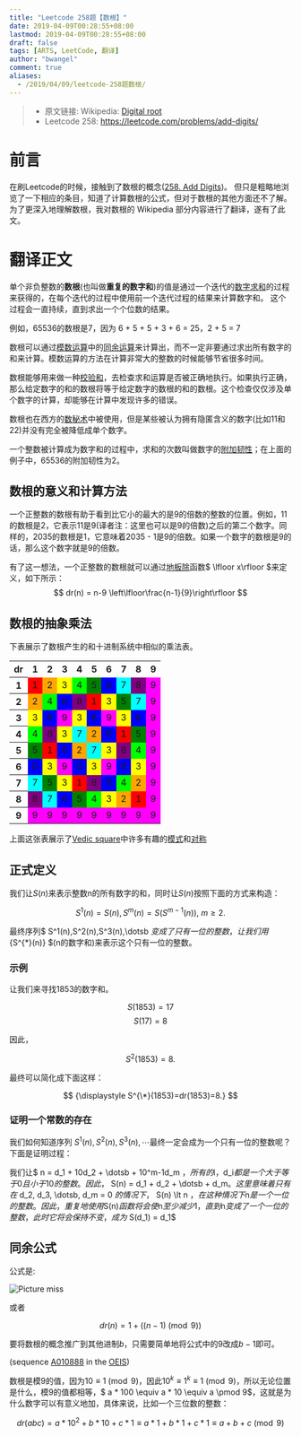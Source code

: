 ```yaml
---
title: "Leetcode 258题【数根】"
date: 2019-04-09T00:28:55+08:00
lastmod: 2019-04-09T00:28:55+08:00
draft: false
tags: [ARTS, LeetCode, 翻译]
author: "bwangel"
comment: true
aliases:
  - /2019/04/09/leetcode-258题数根/
---
```


> + 原文链接: Wikipedia: [Digital root](https://www.wikiwand.com/en/Digital_root)
> + Leetcode 258: https://leetcode.com/problems/add-digits/

<!--more-->

# 前言

在刷Leetcode的时候，接触到了数根的概念([258. Add Digits](https://leetcode.com/problems/add-digits/))。
但只是粗略地浏览了一下相应的条目，知道了计算数根的公式，但对于数根的其他方面还不了解。为了更深入地理解数根，我对数根的 Wikipedia 部分内容进行了翻译，遂有了此文。

# 翻译正文

  单个非负整数的**数根**(也叫做**重复的数字和**)的值是通过一个迭代的[数字求和](https://www.wikiwand.com/en/Digit_sum)的过程来获得的，在每个迭代的过程中使用前一个迭代过程的结果来计算数字和。
这个过程会一直持续，直到求出一个个位数的结果。

例如，65536的数根是7，因为 6 + 5 + 5 + 3 + 6 = 25，2 + 5 = 7

  数根可以通过[模数运算](https://www.wikiwand.com/en/Modular_arithmetic#Congruence_relation)中的[同余运算](https://www.wikiwand.com/en/Congruence_relation)来计算出，而不一定非要通过求出所有数字的和来计算。模数运算的方法在计算非常大的整数的时候能够节省很多时间。

  数根能够用来做一种[校验和](https://www.wikiwand.com/en/Checksum)，去检查求和运算是否被正确地执行。如果执行正确，那么给定数字的和的数根将等于给定数字的数根的和的数根。这个检查仅仅涉及单个数字的计算，却能够在计算中发现许多的错误。

  数根也在西方的[数秘术](https://www.wikiwand.com/en/Numerology)中被使用，但是某些被认为拥有隐匿含义的数字(比如11和22)并没有完全被降低成单个数字。

  一个整数被计算成为数字和的过程中，求和的次数叫做数字的[附加韧性](https://www.wikiwand.com/en/Persistence_of_a_number)；在上面的例子中，65536的附加韧性为2。

## 数根的意义和计算方法

  一个正整数的数根有助于看到比它小的最大的是9的倍数的整数的位置。例如，11的数根是2，它表示11是9(译者注：这里也可以是9的倍数)之后的第二个数字。同样的，2035的数根是1，它意味着2035 - 1是9的倍数。如果一个数字的数根是9的话，那么这个数字就是9的倍数。

  有了这一想法，一个正整数的数根就可以通过[地板除](https://www.wikiwand.com/en/Floor_function)函数$ \lfloor x\rfloor $来定义，如下所示：
  $$ dr(n) = n-9 \left\lfloor\frac{n-1}{9}\right\rfloor $$

## 数根的抽象乘法

  下表展示了数根产生的和十进制系统中相似的乘法表。
  <table style="text-align:center">
    <tbody>
    <tr>
        <th>dr</th>
        <th>1</th>
        <th>2</th>
        <th>3</th>
        <th>4</th>
        <th>5</th>
        <th>6</th>
        <th>7</th>
        <th>8</th>
        <th>9</th>
    </tr>
    <tr>
        <th>1</th>
        <td style="background-color:red">1</td>
        <td style="background-color:orange">2</td>
        <td style="background-color:yellow">3</td>
        <td style="background-color:lime">4</td>
        <td style="background-color:green">5</td>
        <td style="background-color:blue">6</td>
        <td style="background-color:aqua">7</td>
        <td style="background-color:purple">8</td>
        <td style="background-color:fuchsia">9</td>
    </tr>
    <tr>
        <th>2</th>
        <td style="background-color:orange">2</td>
        <td style="background-color:lime">4</td>
        <td style="background-color:blue">6</td>
        <td style="background-color:purple">8</td>
        <td style="background-color:red">1</td>
        <td style="background-color:yellow">3</td>
        <td style="background-color:green">5</td>
        <td style="background-color:aqua">7</td>
        <td style="background-color:fuchsia">9</td>
    </tr>
    <tr>
        <th>3</th>
        <td style="background-color:yellow">3</td>
        <td style="background-color:blue">6</td>
        <td style="background-color:fuchsia">9</td>
        <td style="background-color:yellow">3</td>
        <td style="background-color:blue">6</td>
        <td style="background-color:fuchsia">9</td>
        <td style="background-color:yellow">3</td>
        <td style="background-color:blue">6</td>
        <td style="background-color:fuchsia">9</td>
    </tr>
    <tr>
        <th>4</th>
        <td style="background-color:lime">4</td>
        <td style="background-color:purple">8</td>
        <td style="background-color:yellow">3</td>
        <td style="background-color:aqua">7</td>
        <td style="background-color:orange">2</td>
        <td style="background-color:blue">6</td>
        <td style="background-color:red">1</td>
        <td style="background-color:green">5</td>
        <td style="background-color:fuchsia">9</td>
    </tr>
    <tr>
        <th>5</th>
        <td style="background-color:green">5</td>
        <td style="background-color:red">1</td>
        <td style="background-color:blue">6</td>
        <td style="background-color:orange">2</td>
        <td style="background-color:aqua">7</td>
        <td style="background-color:yellow">3</td>
        <td style="background-color:purple">8</td>
        <td style="background-color:lime">4</td>
        <td style="background-color:fuchsia">9</td>
    </tr>
    <tr>
        <th>6</th>
        <td style="background-color:blue">6</td>
        <td style="background-color:yellow">3</td>
        <td style="background-color:fuchsia">9</td>
        <td style="background-color:blue">6</td>
        <td style="background-color:yellow">3</td>
        <td style="background-color:fuchsia">9</td>
        <td style="background-color:blue">6</td>
        <td style="background-color:yellow">3</td>
        <td style="background-color:fuchsia">9</td>
    </tr>
    <tr>
        <th>7</th>
        <td style="background-color:aqua">7</td>
        <td style="background-color:green">5</td>
        <td style="background-color:yellow">3</td>
        <td style="background-color:red">1</td>
        <td style="background-color:purple">8</td>
        <td style="background-color:blue">6</td>
        <td style="background-color:lime">4</td>
        <td style="background-color:orange">2</td>
        <td style="background-color:fuchsia">9</td>
    </tr>
    <tr>
        <th>8</th>
        <td style="background-color:purple">8</td>
        <td style="background-color:aqua">7</td>
        <td style="background-color:blue">6</td>
        <td style="background-color:green">5</td>
        <td style="background-color:lime">4</td>
        <td style="background-color:yellow">3</td>
        <td style="background-color:orange">2</td>
        <td style="background-color:red">1</td>
        <td style="background-color:fuchsia">9</td>
    </tr>
    <tr>
        <th>9</th>
        <td style="background-color:fuchsia">9</td>
        <td style="background-color:fuchsia">9</td>
        <td style="background-color:fuchsia">9</td>
        <td style="background-color:fuchsia">9</td>
        <td style="background-color:fuchsia">9</td>
        <td style="background-color:fuchsia">9</td>
        <td style="background-color:fuchsia">9</td>
        <td style="background-color:fuchsia">9</td>
        <td style="background-color:fuchsia">9</td>
    </tr>
    </tbody>
  </table>

  上面这张表展示了[Vedic square](https://www.wikiwand.com/en/Vedic_square)中许多有趣的[模式](https://www.wikiwand.com/en/Patterns)和[对称](https://www.wikiwand.com/en/Symmetry)

## 正式定义

  我们让$S(n)$来表示整数n的所有数字的和，同时让$S(n)$按照下面的方式来构造：

  $$ {\displaystyle S^{1}(n)=S(n), S^{m}(n)=S\left(S^{m-1}(n)\right),\ { m \ge 2.}} $$

  最终序列$ S^1(n),S^2(n),S^3(n),\dotsb $变成了只有一位的整数，让我们用$ {S^{\*}(n)} $(n的数字和)来表示这个只有一位的整数。

### 示例

  让我们来寻找1853的数字和。

  $$ S(1853) = 17 $$
  $$ S(17) = 8 $$

  因此，

  $$ S^2(1853)=8.$$

  最终可以简化成下面这样：

  $$ {\displaystyle S^{\*}(1853)=dr(1853)=8.} $$

### 证明一个常数的存在

  我们如何知道序列 $S^1(n),S^2(n),S^3(n),\dotsb$最终一定会成为一个只有一位的整数呢？下面是证明过程：

  我们让$ n = d_1 + 10d_2 + \dotsb + 10^m-1d_m $，所有的$i，d_i$都是一个大于等于0且小于10的整数。因此，$ S(n) = d_1 + d_2 + \dotsb + d_m$。这里意味着只有在$ d_2, d_3, \dotsb, d_m = 0 $的情况下，$ S(n) \lt n $，在这种情况下$n$是一个一位的整数。因此，重复地使用$S(n)$函数将会使$n$至少减少1，直到$n$变成了一个一位的整数，此时它将会保持不变，成为$ S(d_1) = d_1$

## 同余公式

公式是:

![Picture miss](https://wikimedia.org/api/rest_v1/media/math/render/svg/8aabde69a31053c2a3a769183ef1fea68b7ee49d)

或者

$$
  dr(n) = 1 + ((n - 1) \pmod 9)
$$

要将数根的概念推广到其他进制$b$，只需要简单地将公式中的9改成$b - 1$即可。

(sequence [A010888](https://oeis.org/A010888) in the [OEIS](https://www.wikiwand.com/en/On-Line_Encyclopedia_of_Integer_Sequences))

数根是模9的值，因为$10 \equiv 1 \pmod 9$，因此$10^k \equiv 1^k \equiv 1 \pmod 9$，所以无论位置是什么，模9的值都相等，$ a * 100 \equiv a * 10 \equiv a \pmod 9$，这就是为什么数字可以有意义地加，具体来说，比如一个三位数的整数：

$$
dr(abc) = a * 10^2 + b * 10 + c * 1 \equiv a * 1 + b * 1 + c * 1 \equiv a + b + c \pmod 9
$$
